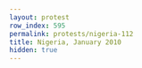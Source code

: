 ```yaml
---
layout: protest
row_index: 595
permalink: protests/nigeria-112
title: Nigeria, January 2010
hidden: true
---
```

